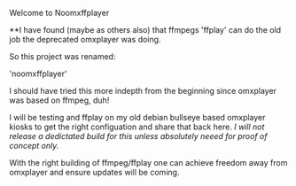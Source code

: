 Welcome to Noomxffplayer

**I have found (maybe as others also) that ffmpegs 'ffplay' can do the old job the deprecated omxplayer was doing.

So this project was renamed:

'noomxffplayer'

I should have tried this more indepth from the beginning since omxplayer was based on ffmpeg, duh!

I will be testing and ffplay on my old debian bullseye based omxplayer kiosks to get the right configuation and share
that back here. 
*I will not release a dedictated build for this unless absolutely neeed for proof of concept only.*

With the right building of ffmpeg/ffplay one can achieve freedom away from omxplayer and ensure updates will be coming.

